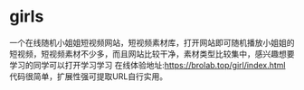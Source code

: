 # girls
一个在线随机小姐姐短视频网站，短视频素材库，打开网站即可随机播放小姐姐的短视频，短视频素材不少多，而且网站比较干净，素材类型比较集中，感兴趣想要学习的同学可以打开学习学习
在线体验地址:https://brolab.top/girl/index.html
代码很简单，扩展性强可提取URL自行实用。
